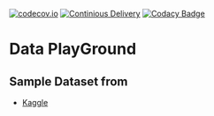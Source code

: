 [![codecov.io](https://codecov.io/gh/loustler/data-play-ground/branch/main/graph/badge.svg?branch=main)](https://codecov.io/gh/loustler/data-play-ground?branch=main)
[![Continious Delivery](https://github.com/gitbucket/gitbucket/workflows/build/badge.svg?branch=main)](https://github.com/loustler/data-factory/actions?query=workflow%3A%22Continious+Delivery%22)
[![Codacy Badge](https://app.codacy.com/project/badge/Grade/db788702f42a440ba338dbc9f58a69ae)](https://www.codacy.com/gh/loustler/data-play-ground/dashboard?utm_source=github.com&amp;utm_medium=referral&amp;utm_content=loustler/data-play-ground&amp;utm_campaign=Badge_Grade)
# Data PlayGround

## Sample Dataset from
  - [Kaggle](https://www.kaggle.com/datasets)
